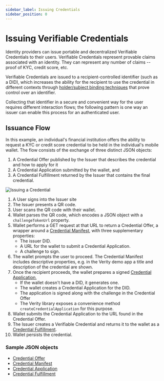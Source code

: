 ```yaml
---
sidebar_label: Issuing Credentials
sidebar_position: 0
---
```


# Issuing Verifiable Credentials

Identity providers can issue portable and decentralized Verifiable Credentials to their users. Verifiable Credentials represent provable claims associated with an identity. They can represent any number of claims -- proof of KYC, credit score, etc.

Verifiable Credentials are issued to a recipient-controlled identifier (such as a DID), which increases the ability for the recipient to use the credential in different contexts through [holder/subject binding techniques](https://identity.foundation/presentation-exchange/#holder-and-subject-binding) that prove control over an identifier.

Collecting that identifier in a secure and convenient way for the user requires different interaction flows; the following pattern is one way an issuer can enable this process for an authenticated user.

## Issuance Flow

In this example, an individual's financial institution offers the ability to request a KYC or credit score credential to be held in the individual's mobile wallet. The flow consists of the exchange of three distinct JSON objects:

1. A Credential Offer published by the Issuer that describes the credential and how to apply for it
2. A Credential Application submitted by the wallet, and
3. A Credential Fulfillment returned by the Issuer that contains the final credential.

![Issuing a Credential](/img/docs/sequence_issuance.png "Issuing a Credential")

1. A User signs into the Issuer site
1. The Issuer presents a QR code.
1. User scans the QR code with their wallet.
1. Wallet parses the QR code, which encodes a JSON object with a `challengeTokenUrl` property.
1. Wallet performs a GET request at that URL to return a Credential Offer, a wrapper around a [Credential Manifest](https://identity.foundation/credential-manifest/#credential-manifest-2), with three supplementary properties:
   - The issuer DID.
   - A URL for the wallet to submit a Credential Application.
   - A challenge to sign.
1. The wallet prompts the user to proceed. The Credential Manifest includes descriptive properties, e.g. in the Verity demo app a title and description of the credential are shown.
1. Once the recipient proceeds, the wallet prepares a signed [Credential Application](https://identity.foundation/credential-manifest/#credential-application),
   - If the wallet doesn't have a DID, it generates one.
   - The wallet creates a Credential Application for the DID.
   - The application is signed along with the challenge in the Credential Offer
   - The Verity library exposes a convenience method `createCredentialApplication` for this purpose.
1. Wallet submits the Credential Application to the URL found in the Credential Offer.
1. The Issuer creates a Verifiable Credential and returns it to the wallet as a [Credential Fulfillment](https://identity.foundation/credential-manifest/#credential-fulfillment).
1. Wallet persists the credential.

### Sample JSON objects

- [Credential Offer](/docs/appendix/messages#credential-offer)
- [Credential Manifest](/docs/appendix/messages#credential-manifest)
- [Credential Application](/docs/appendix/messages#credential-application)
- [Credential Fulfillment](/docs/appendix/messages#credential-fulfillment)
